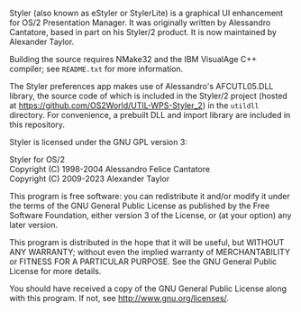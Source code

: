 Styler (also known as eStyler or StylerLite) is a graphical UI enhancement for 
OS/2 Presentation Manager.  It was originally written by Alessandro Cantatore,
based in part on his Styler/2 product.  It is now maintained by Alexander 
Taylor.

Building the source requires NMake32 and the IBM VisualAge C++ compiler; 
see `README.txt` for more information.

The Styler preferences app makes use of Alessandro's AFCUTL05.DLL library, 
the source code of which is included in the Styler/2 project (hosted at 
https://github.com/OS2World/UTIL-WPS-Styler_2) in the `utildll` directory.
For convenience, a prebuilt DLL and import library are included in this
repository.

Styler is licensed under the GNU GPL version 3:

  Styler for OS/2  
  Copyright (C) 1998-2004 Alessandro Felice Cantatore  
  Copyright (C) 2009-2023 Alexander Taylor  

  This program is free software: you can redistribute it and/or modify
  it under the terms of the GNU General Public License as published by
  the Free Software Foundation, either version 3 of the License, or
  (at your option) any later version.

  This program is distributed in the hope that it will be useful,
  but WITHOUT ANY WARRANTY; without even the implied warranty of
  MERCHANTABILITY or FITNESS FOR A PARTICULAR PURPOSE.  See the
  GNU General Public License for more details.

  You should have received a copy of the GNU General Public License
  along with this program.  If not, see <http://www.gnu.org/licenses/>.
